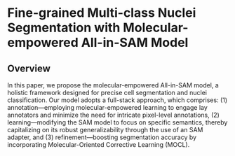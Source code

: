 # Fine-grained Multi-class Nuclei Segmentation with Molecular-empowered All-in-SAM Model
## Overview
In this paper, we propose the molecular-empowered All-in-SAM model, a holistic framework designed for precise cell segmentation and nuclei classification. Our model adopts a full-stack approach, which comprises: (1) annotation—employing molecular-empowered learning to engage lay annotators and minimize the need for intricate pixel-level annotations, (2) learning—modifying the SAM model to focus on specific semantics, thereby capitalizing on its robust generalizability through the use of an SAM adapter, and (3) refinement—boosting segmentation accuracy by incorporating Molecular-Oriented Corrective Learning (MOCL).

